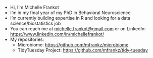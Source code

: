 - Hi, I’m Michelle Frankot
- I’m in my final year of my PhD in Behavioral Neuroscience 
- I’m currently building expertise in R and looking for a data science/biostatistics job
- You can reach me at michelle.frankot@gmail.com or on LinkedIn: https://www.linkedin.com/in/michellefrankot/
- My repositories: 
  - Microbiome: https://github.com/mfrankz/microbiome
  - TidyTuesday Project: https://github.com/mfrankz/tidy-tuesday

<!---
mfrankz/mfrankz is a ✨ special ✨ repository because its `README.md` (this file) appears on your GitHub profile.
You can click the Preview link to take a look at your changes.
--->
